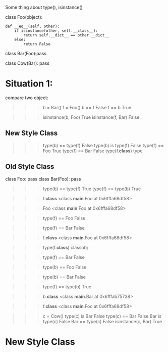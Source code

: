 
Some thing about type(), isinstance()

class Foo(object):

    def __eq__(self, other):
        if isinstance(other, self.__class__):
            return self.__dict__ == other.__dict__
        else:
            return False


class Bar(Foo):pass


class Cow(Bar): pass

# Situation 1:
  compare two object:

>>> b = Bar()
>>> f = Foo()
>>> b == f
False
>>> f == b
True

>>> isinstance(b, Foo)
True
>>> isinstance(f, Bar)
False

## New Style Class
>>> type(b) == type(f)
False
>>> type(b) is type(f)
False
>>> type(f) == Foo
True
>>> type(f) == Bar
False
>>> type(f.__class__)
type

## Old Style Class
class Foo: pass
class Bar(Foo): pass

>>> type(b) == type(f)
True
>>> type(f) == type(b)
True

>>> f.__class__
<class __main__.Foo at 0x6fffa68df58>

>>> Foo
<class __main__.Foo at 0x6fffa68df58>

>>> type(f) == Foo
False

>>> type(f) == Bar
False

>>> f.__class__
<class __main__.Foo at 0x6fffa68df58>

>>> type(f.__class__)
classobj

>>> type(f) == Bar
False

>>> type(b) == Foo
False

>>> type(b) == Bar
False

>>> type(f) == type(b)
True

>>> b.__class__
<class __main__.Bar at 0x6fffab75738>

>>> f.__class__
<class __main__.Foo at 0x6fffa68df58>

>>> c = Cow()
>>> type(c) is Bar
False
>>> type(c) == Bar
False
>>> Bar is type(c)
False
>>> Bar == type(c)
False
>>> isinstance(c, Bar)
True

# New Style Class